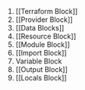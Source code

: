 1. [[Terraform Block]]
2. [[Provider Block]]
3. [[Data Blocks]]
4. [[Resource Block]]
5. [[Module Block]]
6. [[Import Block]]
7. Variable Block
8. [[Output Block]]
9. [[Locals Block]]
